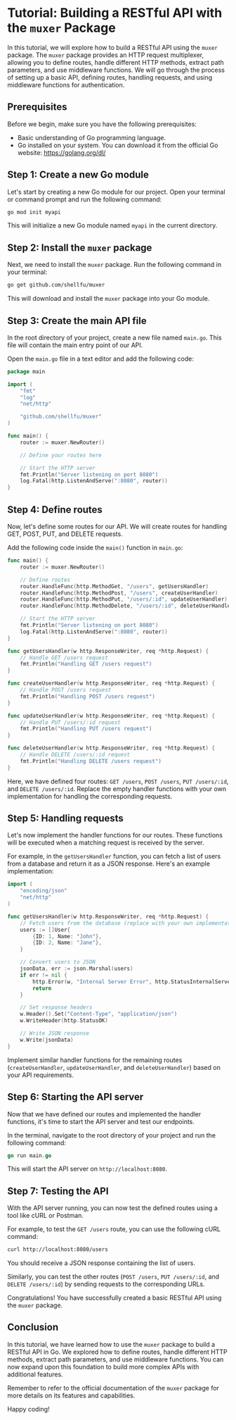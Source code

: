 # Tutorial: Building a RESTful API with the `muxer` Package

In this tutorial, we will explore how to build a RESTful API using the
`muxer` package. The `muxer` package provides an HTTP request multiplexer,
allowing you to define routes, handle different HTTP methods, extract path
parameters, and use middleware functions. We will go through the process
of setting up a basic API, defining routes, handling requests, and using
middleware functions for authentication.

## Prerequisites

Before we begin, make sure you have the following prerequisites:

- Basic understanding of Go programming language.
- Go installed on your system. You can download it from the official Go website: https://golang.org/dl/

## Step 1: Create a new Go module

Let's start by creating a new Go module for our project. Open your
terminal or command prompt and run the following command:

```sh
go mod init myapi
```

This will initialize a new Go module named `myapi` in the current directory.

## Step 2: Install the `muxer` package

Next, we need to install the `muxer` package. Run the following command in your terminal:

```sh
go get github.com/shellfu/muxer
```

This will download and install the `muxer` package into your Go module.

## Step 3: Create the main API file

In the root directory of your project, create a new file named `main.go`.
This file will contain the main entry point of our API.

Open the `main.go` file in a text editor and add the following code:

```go
package main

import (
    "fmt"
    "log"
    "net/http"

    "github.com/shellfu/muxer"
)

func main() {
    router := muxer.NewRouter()

    // Define your routes here

    // Start the HTTP server
    fmt.Println("Server listening on port 8080")
    log.Fatal(http.ListenAndServe(":8080", router))
}
```

## Step 4: Define routes

Now, let's define some routes for our API. We will create routes for handling GET, POST, PUT, and DELETE requests.

Add the following code inside the `main()` function in `main.go`:

```go
func main() {
    router := muxer.NewRouter()

    // Define routes
    router.HandleFunc(http.MethodGet, "/users", getUsersHandler)
    router.HandleFunc(http.MethodPost, "/users", createUserHandler)
    router.HandleFunc(http.MethodPut, "/users/:id", updateUserHandler)
    router.HandleFunc(http.MethodDelete, "/users/:id", deleteUserHandler)

    // Start the HTTP server
    fmt.Println("Server listening on port 8080")
    log.Fatal(http.ListenAndServe(":8080", router))
}

func getUsersHandler(w http.ResponseWriter, req *http.Request) {
    // Handle GET /users request
    fmt.Println("Handling GET /users request")
}

func createUserHandler(w http.ResponseWriter, req *http.Request) {
    // Handle POST /users request
    fmt.Println("Handling POST /users request")
}

func updateUserHandler(w http.ResponseWriter, req *http.Request) {
    // Handle PUT /users/:id request
    fmt.Println("Handling PUT /users request")
}

func deleteUserHandler(w http.ResponseWriter, req *http.Request) {
    // Handle DELETE /users/:id request
    fmt.Println("Handling DELETE /users request")
}
```

Here, we have defined four routes: `GET /users`, `POST /users`, `PUT
/users/:id`, and `DELETE /users/:id`. Replace the empty handler functions
with your own implementation for handling the corresponding requests.

## Step 5: Handling requests

Let's now implement the handler functions for our routes. These functions
will be executed when a matching request is received by the server.

For example, in the `getUsersHandler` function, you can fetch a list of
users from a database and return it as a JSON response. Here's an example
implementation:

```go
import (
    "encoding/json"
    "net/http"
)

func getUsersHandler(w http.ResponseWriter, req *http.Request) {
    // Fetch users from the database (replace with your own implementation)
    users := []User{
        {ID: 1, Name: "John"},
        {ID: 2, Name: "Jane"},
    }

    // Convert users to JSON
    jsonData, err := json.Marshal(users)
    if err != nil {
        http.Error(w, "Internal Server Error", http.StatusInternalServerError)
        return
    }

    // Set response headers
    w.Header().Set("Content-Type", "application/json")
    w.WriteHeader(http.StatusOK)

    // Write JSON response
    w.Write(jsonData)
}
```

Implement similar handler functions for the remaining routes
(`createUserHandler`, `updateUserHandler`, and `deleteUserHandler`) based
on your API requirements.

## Step 6: Starting the API server

Now that we have defined our routes and implemented the handler functions,
it's time to start the API server and test our endpoints.

In the terminal, navigate to the root directory of your project and run the following command:

```go
go run main.go
```

This will start the API server on `http://localhost:8080`.

## Step 7: Testing the API

With the API server running, you can now test the defined routes using a tool like cURL or Postman.

For example, to test the `GET /users` route, you can use the following cURL command:

```sh
curl http://localhost:8080/users
```

You should receive a JSON response containing the list of users.

Similarly, you can test the other routes (`POST /users`, `PUT /users/:id`,
and `DELETE /users/:id`) by sending requests to the corresponding URLs.

Congratulations! You have successfully created a basic RESTful API using the `muxer` package.

## Conclusion

In this tutorial, we have learned how to use the `muxer` package to build
a RESTful API in Go. We explored how to define routes, handle different
HTTP methods, extract path parameters, and use middleware functions. You
can now expand upon this foundation to build more complex APIs with
additional features.

Remember to refer to the official documentation of the `muxer` package for
more details on its features and capabilities.

Happy coding!
